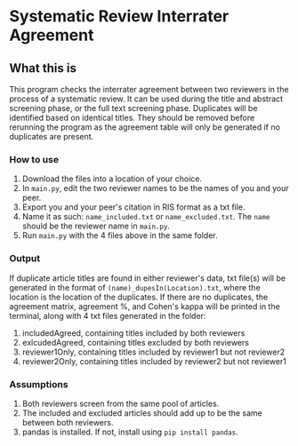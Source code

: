 # Systematic Review Interrater Agreement

## What this is
This program checks the interrater agreement between two reviewers in the process of a systematic review.
It can be used during the title and abstract screening phase, or the full text screening phase.
Duplicates will be identified based on identical titles. They should be removed before rerunning the program as the agreement table will only be generated if no duplicates are present.

### How to use
1. Download the files into a location of your choice.
2. In `main.py`, edit the two reviewer names to be the names of you and your peer.
3. Export you and your peer's citation in RIS format as a txt file. 
4. Name it as such: `name_included.txt` or `name_excluded.txt`. The `name` should be the reviewer name in `main.py`.
5. Run `main.py` with the 4 files above in the same folder.

### Output
If duplicate article titles are found in either reviewer's data, txt file(s) will be generated in the format of `(name)_dupesIn(Location).txt`, where the location is the location of the duplicates.
If there are no duplicates, the agreement matrix, agreement %, and Cohen's kappa will be printed in the terminal, along with 4 txt files generated in the folder:
1. includedAgreed, containing titles included by both reviewers
2. exlcudedAgreed, containing titles excluded by both reviewers
3. reviewer1Only, containing titles included by reviewer1 but not reviewer2
4. reviewer2Only, containing titles included by reviewer2 but not reviewer1

### Assumptions
1. Both reviewers screen from the same pool of articles.
2. The included and excluded articles should add up to be the same between both reviewers.
3. pandas is installed. If not, install using `pip install pandas`.